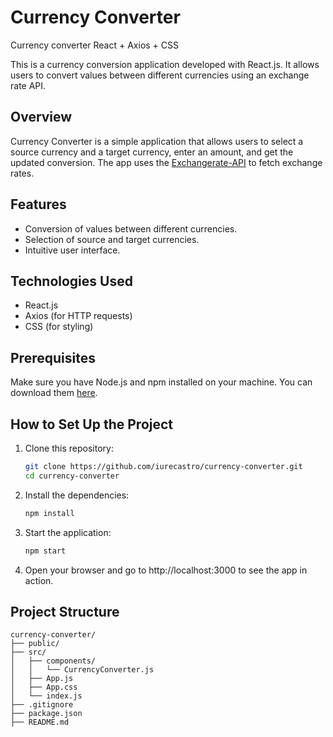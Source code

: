 # Currency Converter
Currency converter React + Axios + CSS

This is a currency conversion application developed with React.js. It allows users to convert values between different currencies using an exchange rate API.

## Overview

Currency Converter is a simple application that allows users to select a source currency and a target currency, enter an amount, and get the updated conversion. The app uses the [Exchangerate-API](https://www.exchangerate-api.com/) to fetch exchange rates.

## Features

- Conversion of values between different currencies.
- Selection of source and target currencies.
- Intuitive user interface.

## Technologies Used

- React.js
- Axios (for HTTP requests)
- CSS (for styling)

## Prerequisites

Make sure you have Node.js and npm installed on your machine. You can download them [here](https://nodejs.org/).

## How to Set Up the Project

1. Clone this repository:

   ```sh
   git clone https://github.com/iurecastro/currency-converter.git
   cd currency-converter

2. Install the dependencies:
    ```sh
   npm install

3. Start the application:
   ```sh
   npm start
4. Open your browser and go to http://localhost:3000 to see the app in action.



## Project Structure
   ```plaintext
currency-converter/
  ├── public/
  ├── src/
  │   ├── components/
  │   │   └── CurrencyConverter.js
  │   ├── App.js
  │   ├── App.css
  │   └── index.js
  ├── .gitignore
  ├── package.json
  ├── README.md 
